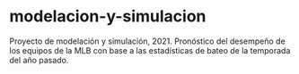 # modelacion-y-simulacion
Proyecto de modelación y simulación, 2021. Pronóstico del desempeño de los equipos de la MLB con base a las estadísticas de bateo de la temporada del año pasado.

